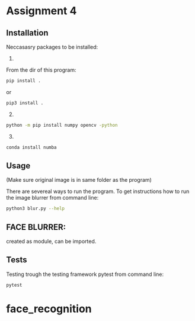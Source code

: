 # Assignment 4

## Installation
Neccasasry packages to be installed:

1.

From the dir of this program:

```bash
pip install .
```

or

```bash
pip3 install .
```

2.
```bash
python -m pip install numpy opencv -python
```

3.
```bash
conda install numba
```

## Usage

(Make sure original image is in same folder as the program)

There are severeal ways to run the program. To get instructions how to run the image blurrer from command line:

```bash
python3 blur.py --help
```

## FACE BLURRER:

created as module, can be imported.

## Tests

Testing trough the testing framework pytest from command line:

```bash
pytest
```
# face_recognition
